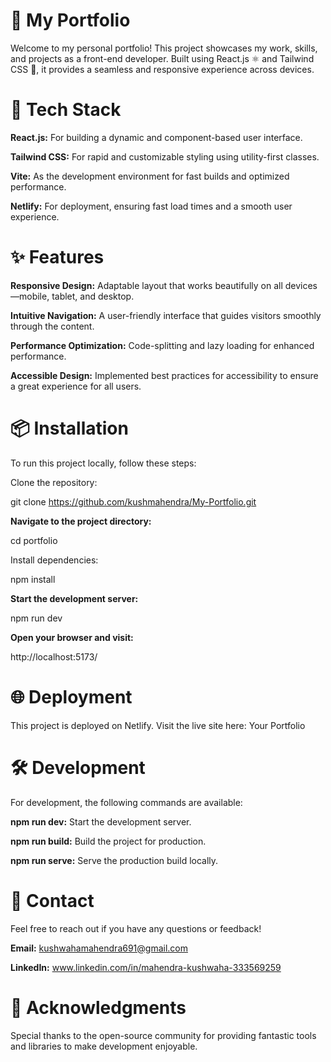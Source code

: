# 📁 My Portfolio
Welcome to my personal portfolio! This project showcases my work, skills, and projects as a front-end developer. Built using React.js ⚛️ and Tailwind CSS 🎨, it provides a seamless and responsive experience across devices.

# 🚀 Tech Stack


**React.js:** For building a dynamic and component-based user interface.

**Tailwind CSS:** For rapid and customizable styling using utility-first classes.

**Vite:**  As the development environment for fast builds and optimized performance.

**Netlify:**  For deployment, ensuring fast load times and a smooth user experience.

# ✨ Features

**Responsive Design:** Adaptable layout that works beautifully on all devices—mobile, tablet, and desktop.

**Intuitive Navigation:** A user-friendly interface that guides visitors smoothly through the content.

**Performance Optimization:** Code-splitting and lazy loading for enhanced performance.

**Accessible Design:** Implemented best practices for accessibility to ensure a great experience for all users.

# 📦 Installation
To run this project locally, follow these steps:

Clone the repository:

git clone https://github.com/kushmahendra/My-Portfolio.git

**Navigate to the project directory:**


cd portfolio

Install dependencies:

npm install

**Start the development server:**


npm run dev

**Open your browser and visit:**

http://localhost:5173/

# 🌐 Deployment

This project is deployed on Netlify. Visit the live site here: Your Portfolio

# 🛠️ Development

For development, the following commands are available:

**npm run dev:** Start the development server.

**npm run build:** Build the project for production.

**npm run serve:** Serve the production build locally.

# 📧 Contact

Feel free to reach out if you have any questions or feedback!

**Email:** kushwahamahendra691@gmail.com

**LinkedIn:** www.linkedin.com/in/mahendra-kushwaha-333569259

# 🙏 Acknowledgments
Special thanks to the open-source community for providing fantastic tools and libraries to make development enjoyable.
